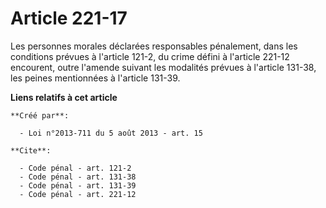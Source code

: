 # Article 221-17

Les personnes morales déclarées responsables pénalement, dans les conditions prévues à l'article 121-2, du crime défini à
l'article 221-12 encourent, outre l'amende suivant les modalités prévues à l'article 131-38, les peines mentionnées à
l'article 131-39.

**Liens relatifs à cet article**

	**Créé par**:

	  - Loi n°2013-711 du 5 août 2013 - art. 15

	**Cite**:

	  - Code pénal - art. 121-2
	  - Code pénal - art. 131-38
	  - Code pénal - art. 131-39
	  - Code pénal - art. 221-12
